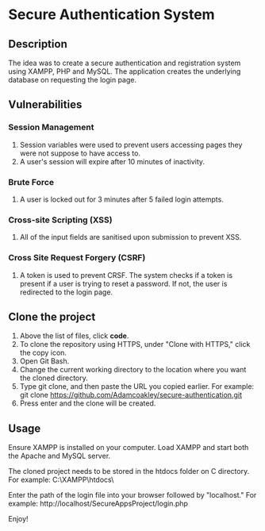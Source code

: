 # Secure Authentication System
## Description
The idea was to create a secure authentication and registration system using XAMPP, PHP and MySQL. The application creates the underlying database on requesting the login page. 

## Vulnerabilities
### Session Management
1) Session variables were used to prevent users accessing pages they were not suppose to have access to.
2) A user's session will expire after 10 minutes of inactivity. 

### Brute Force
1) A user is locked out for 3 minutes after 5 failed login attempts.

### Cross-site Scripting (XSS)
1) All of the input fields are sanitised upon submission to prevent XSS.

### Cross Site Request Forgery (CSRF)
1) A token is used to prevent CRSF. The system checks if a token is present if a user is trying to reset a password. If not, the user is redirected to the login page.

## Clone the project
1) Above the list of files, click **code**.
2) To clone the repository using HTTPS, under "Clone with HTTPS," click the copy icon.
3) Open Git Bash.
4) Change the current working directory to the location where you want the cloned directory.
5) Type git clone, and then paste the URL you copied earlier. For example: git clone https://github.com/Adamcoakley/secure-authentication.git
6) Press enter and the clone will be created.

## Usage
Ensure XAMPP is installed on your computer. Load XAMPP and start both the Apache and MySQL server.

The cloned project needs to be stored in the htdocs folder on C directory. For example: C:\XAMPP\htdocs\

Enter the path of the login file into your browser followed by "localhost." For example: http://localhost/SecureAppsProject/login.php 

Enjoy!
